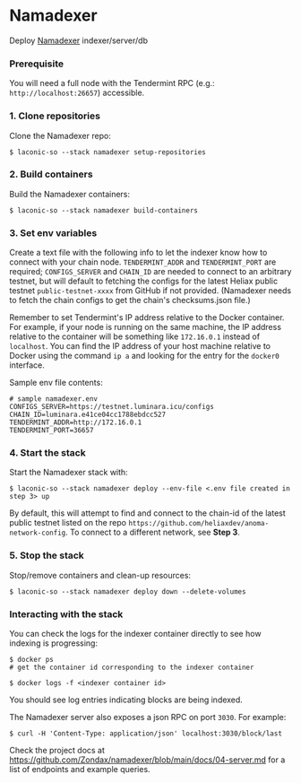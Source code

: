 # Namadexer

Deploy [Namadexer](https://github.com/Zondax/namadexer/tree/main) indexer/server/db

### Prerequisite
You will need a full node with the Tendermint RPC (e.g.: `http://localhost:26657`) accessible.  

### 1. Clone repositories
Clone the Namadexer repo:
```
$ laconic-so --stack namadexer setup-repositories
```

### 2. Build containers
Build the Namadexer containers:
```
$ laconic-so --stack namadexer build-containers
```

### 3. Set env variables
Create a text file with the following info to let the indexer know how to connect with your chain node. `TENDERMINT_ADDR` and `TENDERMINT_PORT` are required; `CONFIGS_SERVER` and `CHAIN_ID` are needed to connect to an arbitrary testnet, but will default to fetching the configs for the latest Heliax public testnet `public-testnet-xxxx` from GitHub if not provided. (Namadexer needs to fetch the chain configs to get the chain's checksums.json file.)  

Remember to set Tendermint's IP address relative to the Docker container. For example, if your node is running on the same machine, the IP address relative to the container will be something like `172.16.0.1` instead of `localhost`. You can find the IP address of your host machine relative to Docker using the command `ip a` and looking for the entry for the `docker0` interface.  

Sample env file contents:  
```
# sample namadexer.env
CONFIGS_SERVER=https://testnet.luminara.icu/configs
CHAIN_ID=luminara.e41ce04cc1788ebdcc527
TENDERMINT_ADDR=http://172.16.0.1
TENDERMINT_PORT=36657
```

### 4. Start the stack
Start the Namadexer stack with:
```
$ laconic-so --stack namadexer deploy --env-file <.env file created in step 3> up
```
By default, this will attempt to find and connect to the chain-id of the latest public testnet listed on the repo `https://github.com/heliaxdev/anoma-network-config`. To connect to a different network, see **Step 3**.

### 5. Stop the stack
Stop/remove containers and clean-up resources:
```
$ laconic-so --stack namadexer deploy down --delete-volumes
```

### Interacting with the stack
You can check the logs for the indexer container directly to see how indexing is progressing:
```
$ docker ps
# get the container id corresponding to the indexer container

$ docker logs -f <indexer container id>
```
You should see log entries indicating blocks are being indexed.  

The Namadexer server also exposes a json RPC on port `3030`. For example:
```
$ curl -H 'Content-Type: application/json' localhost:3030/block/last
```

Check the project docs at https://github.com/Zondax/namadexer/blob/main/docs/04-server.md for a list of endpoints and example queries.
